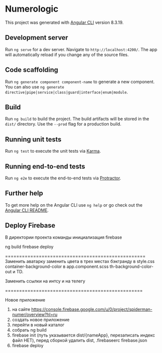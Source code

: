 # Numerologic

This project was generated with [Angular CLI](https://github.com/angular/angular-cli) version 8.3.19.

## Development server

Run `ng serve` for a dev server. Navigate to `http://localhost:4200/`. The app will automatically reload if you change any of the source files.

## Code scaffolding

Run `ng generate component component-name` to generate a new component. You can also use `ng generate directive|pipe|service|class|guard|interface|enum|module`.

## Build

Run `ng build` to build the project. The build artifacts will be stored in the `dist/` directory. Use the `--prod` flag for a production build.

## Running unit tests

Run `ng test` to execute the unit tests via [Karma](https://karma-runner.github.io).

## Running end-to-end tests

Run `ng e2e` to execute the end-to-end tests via [Protractor](http://www.protractortest.org/).

## Further help

To get more help on the Angular CLI use `ng help` or go check out the [Angular CLI README](https://github.com/angular/angular-cli/blob/master/README.md).



## Deploy Firebase
В директории проекта команды
инициализация firebase

ng build
firebase deploy


==================================================
Заменить аватарку
заменить цвета в трех местах бэкгранду в style.css container-background-color
в app.component.scss th-background-color-out и TD.

Заменить ссылки на интсу и на телегу

=================================================

Новое приложение 
1. на сайте https://console.firebase.google.com/u/0/project/spiderman-numer/overview?hl=ru
2. создать новое приложение
3. перейти в новый каталог 
4. собрать ng build
5. firebase init (путь указывается dist/{nameApp}, перезаписать индекс файл НЕТ), перед сборкой удалить dist, .firebaseerc firebase.json 
6. firebase deploy

